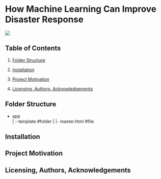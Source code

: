 # How Machine Learning Can Improve Disaster Response
![](https://)
<br><sub></sub>

## Table of Contents
1. [Folder Structure](#Structure)
2. [Installation](#Installation)
3. [Project Motivation](#Motivation)

8. [Licensing, Authors, Acknowledgements](#License)

## <a name="Structure"></a>Folder Structure
-   app  
    | - template  #folder
    | |- master.html  #file

## <a name="Installation"></a>Installation

## <a name="Motivation"></a>Project Motivation

## <a name="License"></a>Licensing, Authors, Acknowledgements
